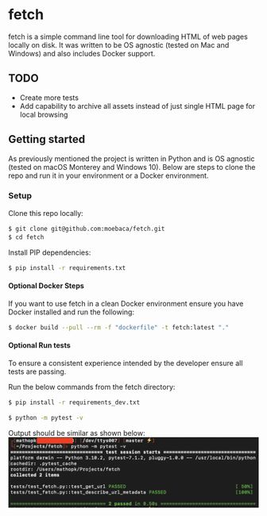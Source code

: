 # fetch
fetch is a simple command line tool for downloading HTML of web pages locally on disk. It was written to be OS agnostic (tested on Mac and Windows) and also includes Docker support.

## TODO
- Create more tests
- Add capability to archive all assets instead of just single HTML page for local browsing

## Getting started
As previously mentioned the project is written in Python and is OS agnostic (tested on macOS Monterey and Windows 10). Below are steps to clone the repo and run it in your environment or a Docker environment.

### Setup
Clone this repo locally:

```bash
$ git clone git@github.com:moebaca/fetch.git
$ cd fetch
```

Install PIP dependencies:

```bash
$ pip install -r requirements.txt
```

#### Optional Docker Steps
If you want to use fetch in a clean Docker environment ensure you have Docker installed and run the following:

```bash
$ docker build --pull --rm -f "dockerfile" -t fetch:latest "."
```

#### Optional Run tests
To ensure a consistent experience intended by the developer ensure all tests are passing. 

Run the below commands from the fetch directory:

```bash
$ pip install -r requirements_dev.txt
```

```bash
$ python -m pytest -v
```

Output should be similar as shown below:
![docs/fetch_tests.png](docs/fetch_tests.png)

